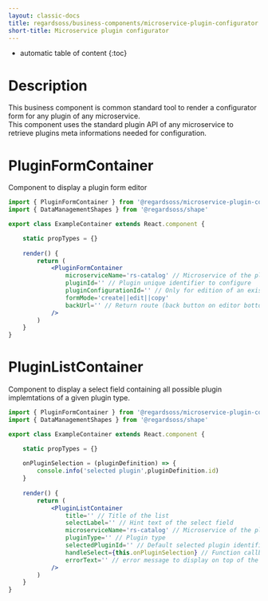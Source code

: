 ```yaml
---
layout: classic-docs
title: regardsoss/business-components/microservice-plugin-configurator
short-title: Microservice plugin configurator
---
```


* automatic table of content
{:toc}

# Description

This business component is common standard tool to render a configurator form for any plugin of any microservice.  
This component uses the standard plugin API of any microservice to retrieve plugins meta informations needed for configuration.

# PluginFormContainer

Component to display a plugin form editor


```jsx
import { PluginFormContainer } from '@regardsoss/microservice-plugin-configurator'
import { DataManagementShapes } from '@regardsoss/shape'

export class ExampleContainer extends React.component {

	static propTypes = {}
	
	render() {
		return (
			<PluginFormContainer
				microserviceName='rs-catalog' // Microservice of the plugin to configure
				pluginId='' // Plugin unique identifier to configure
				pluginConfigurationId='' // Only for edition of an existing plugin configuration
				formMode='create||edit||copy'
				backUrl='' // Return route (back button on editor bottom)
			/>
		)
	}
}
```

# PluginListContainer

Component to display a select field containing all possible plugin implemtations of a given plugin type.

```jsx
import { PluginFormContainer } from '@regardsoss/microservice-plugin-configurator'
import { DataManagementShapes } from '@regardsoss/shape'

export class ExampleContainer extends React.component {

	static propTypes = {}
	
	onPluginSelection = (pluginDefinition) => {
		console.info('selected plugin',pluginDefinition.id)
	}
	
	render() {
		return (
			<PluginListContainer
				title='' // Title of the list
				selectLabel='' // Hint text of the select field
				microserviceName='rs-catalog' // Microservice of the plugin type
				pluginType='' // Plugin type
				selectedPluginId='' // Default selected plugin identifier
				handleSelect={this.onPluginSelection} // Function callback when a plugin implemtentation is selected.
				errorText='' // error message to display on top of the list or null if no error.
			/>
		)
	}
}
```
